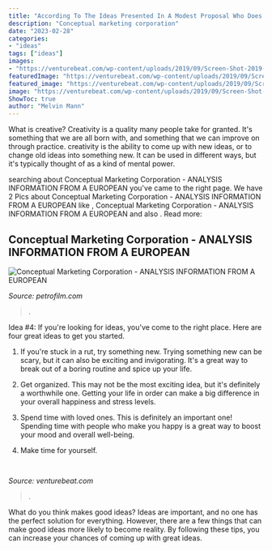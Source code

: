 ```yaml
---
title: "According To The Ideas Presented In A Modest Proposal Who Does The Narrator - Conceptual Marketing Corporation"
description: "Conceptual marketing corporation"
date: "2023-02-28"
categories:
- "ideas"
tags: ["ideas"]
images:
- "https://venturebeat.com/wp-content/uploads/2019/09/Screen-Shot-2019-09-12-at-12.22.59-PM.png?w=800"
featuredImage: "https://venturebeat.com/wp-content/uploads/2019/09/Screen-Shot-2019-09-12-at-12.22.59-PM.png?w=800"
featured_image: "https://venturebeat.com/wp-content/uploads/2019/09/Screen-Shot-2019-09-12-at-12.22.59-PM.png?w=800"
image: "https://venturebeat.com/wp-content/uploads/2019/09/Screen-Shot-2019-09-12-at-12.22.59-PM.png?w=800"
ShowToc: true
author: "Melvin Mann"
---
```



What is creative?
Creativity is a quality many people take for granted. It's something that we are all born with, and something that we can improve on through practice. creativity is the ability to come up with new ideas, or to change old ideas into something new. It can be used in different ways, but it's typically thought of as a kind of mental power.

	

		
searching about Conceptual Marketing Corporation - ANALYSIS INFORMATION FROM A EUROPEAN you've came to the right page. We have 2 Pics about Conceptual Marketing Corporation - ANALYSIS INFORMATION FROM A EUROPEAN like , Conceptual Marketing Corporation - ANALYSIS INFORMATION FROM A EUROPEAN and also . Read more:
		
    
## Conceptual Marketing Corporation - ANALYSIS INFORMATION FROM A EUROPEAN

<img loading=lazy src="https://petrofilm.com/yahoo_site_admin/assets/images/statoil_helge_lund.27500413_std.jpg" onerror="this.onerror=null;this.src='https://tse2.mm.bing.net/th?id=OIP.wQ3qjUv1Jpk4JSXkhdDPugHaIO&amp;pid=15.1';" alt="Conceptual Marketing Corporation - ANALYSIS INFORMATION FROM A EUROPEAN">

_Source: petrofilm.com_

>. 

	

Idea #4:
If you're looking for ideas, you've come to the right place. Here are four great ideas to get you started.
1. If you're stuck in a rut, try something new. Trying something new can be scary, but it can also be exciting and invigorating. It's a great way to break out of a boring routine and spice up your life.

2. Get organized. This may not be the most exciting idea, but it's definitely a worthwhile one. Getting your life in order can make a big difference in your overall happiness and stress levels.

3. Spend time with loved ones. This is definitely an important one! Spending time with people who make you happy is a great way to boost your mood and overall well-being.

4. Make time for yourself.

    
## 

<img loading=lazy src="https://venturebeat.com/wp-content/uploads/2019/09/Screen-Shot-2019-09-12-at-12.22.59-PM.png?w=800" onerror="this.onerror=null;this.src='https://tse4.mm.bing.net/th?id=OIP.GD3-igNloj9WhYbLVBBZ5gHaCR&amp;pid=15.1';" alt="">

_Source: venturebeat.com_

>. 

	

What do you think makes good ideas?
Ideas are important, and no one has the perfect solution for everything. However, there are a few things that can make good ideas more likely to become reality. By following these tips, you can increase your chances of coming up with great ideas.

